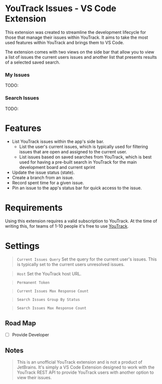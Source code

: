 # YouTrack Issues - VS Code Extension

This extension was created to streamline the development lifecycle for those that manage their issues within YouTrack. It aims to take the most used features within YouTrack and brings them to VS Code.

The extension comes with two views on the side bar that allow you to view a list of issues the current users issues and another list that presents results of a selected saved search.

### My Issues

TODO:

### Search Issues

TODO:

# Features

- List YouTrack issues within the app's side bar.
  - List the user's current issues, which is typically used for filtering issues that are open and assigned to the current user.
  - List issues based on saved searches from YouTrack, which is best used for having a pre-built search in YouTrack for the main development board and current sprint
- Update the issue status (state).
- Create a branch from an issue.
- Record spent time for a given issue.
- Pin an issue to the app's status bar for quick access to the issue.

# Requirements

Using this extension requires a valid subscription to YouTrack. At the time of writing this, for teams of 1-10 people it's free to use [YouTrack](https://www.jetbrains.com/youtrack/buy/#incloud?billing=yearly).

# Settings

> `Current Issues Query` Set the query for the current user's issues. This is typically set to the current users unresolved issues.

> `Host` Set the YouTrack host URL.

> `Permanent Token`

> `Current Issues Max Response Count`

> `Search Issues Group By Status`

> `Search Issues Max Response Count`

## Road Map

- [ ] Provide Developer

## Notes

> This is an unofficial YouTrack extension and is not a product of JetBrains. It's simply a VS Code Extension designed to work with the YouTrack REST API to provide YouTrack users with another option to view their issues.
